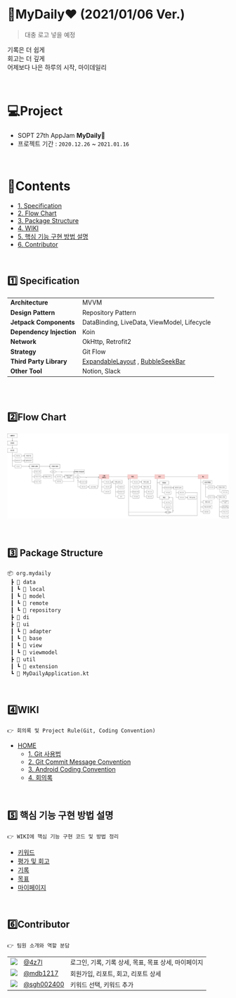 # ​:memo:​MyDaily:heart:​ (2021/01/06 Ver.)

> 대충 로고 넣을 예정

기록은 더 쉽게<br>
회고는 더 깊게<br>
어제보다 나은 하루의 시작, 마이데일리<br>


<br>

# :computer:​Project
- SOPT 27th AppJam **MyDaily​:seedling:​**
- 프로젝트 기간 : `2020.12.26` ~ `2021.01.16`


<br>

# :green_book:​Contents

* [1. Specification](#​:one:​-specification)
* [2. Flow Chart](#:two:​-flow-chart)
* [3. Package Structure](#:three:​-package-structure)
* [4. WIKI](#:four:​-wiki)
* [5. 핵심 기능 구현 방법 설명](#:five:​-핵심-기능-구현-방법-설명)
* [6. Contributor](#:six:​-contributor)



<br>

## ​:one:​ Specification

<table class="tg">
<tbody>
  <tr>
    <td><b>Architecture</b></td>
    <td>MVVM</td>
  </tr>
<tr>
    <td><b>Design Pattern</b></td>
<td>Repository Pattern</td>
</tr>
<tr>
    <td><b>Jetpack Components</b></td>
<td>DataBinding, LiveData, ViewModel, Lifecycle</td>
</tr>
<tr>
    <td><b>Dependency Injection</b></td>
<td>Koin</td>
</tr>
<tr>
    <td><b>Network</b></td>
<td>OkHttp, Retrofit2</td>
</tr>
<tr>
    <td><b>Strategy</b></td>
<td>Git Flow</td>
</tr>

<tr>
    <td><b>Third Party Library</b></td>
<td><a href="https://github.com/skydoves/ExpandableLayout">ExpandableLayout</a>
, <a href="https://github.com/woxingxiao/BubbleSeekBar">BubbleSeekBar</a></td>
</tr>
<tr>
    <td><b>Other Tool</b></td>
<td>Notion, Slack</td>
</tr>
</tbody>
</table>

<br>

<br>

## :two:​ Flow Chart

![img](/wiki/image/210104_flowchart.svg)



<br>

## :three:​ Package Structure

```
📦 org.mydaily
 ┣ 📂 data
 ┃ ┗ 📂 local
 ┃ ┗ 📂 model
 ┃ ┗ 📂 remote
 ┃ ┗ 📂 repository
 ┣ 📂 di
 ┣ 📂 ui
 ┃ ┗ 📂 adapter
 ┃ ┗ 📂 base
 ┃ ┗ 📂 view
 ┃ ┗ 📂 viewmodel
 ┣ 📂 util
 ┃ ┗ 📂 extension
 ┗ 📜 MyDailyApplication.kt
```



<br>

## :four:​ WIKI

```
👉 회의록 및 Project Rule(Git, Coding Convention)
```
- [HOME](https://github.com/TeamMyDaily/MyDaily_Android/wiki)
  - [1. Git 사용법](/TeamMyDaily/MyDaily_Android/wiki/1.-Git-사용법)
  - [2. Git Commit Message Convention](/TeamMyDaily/MyDaily_Android/wiki/2.-Git-Commit-Message-Convention)
  - [3. Android Coding Convention](/TeamMyDaily/MyDaily_Android/wiki/3.-Android-Coding-Convention)
  - [4. 회의록](/TeamMyDaily/MyDaily_Android/wiki/4.-회의록)




<br>

## :five:​ 핵심 기능 구현 방법 설명

```
👉 WIKI에 핵심 기능 구현 코드 및 방법 정리
```

- [키워드](https://github.com/TeamMyDaily/MyDaily_Android/wiki/5.1.-%ED%82%A4%EC%9B%8C%EB%93%9C)
- [평가 및 회고](https://github.com/TeamMyDaily/MyDaily_Android/wiki/5.2.-%ED%8F%89%EA%B0%80-%EB%B0%8F-%ED%9A%8C%EA%B3%A0)
- [기록](https://github.com/TeamMyDaily/MyDaily_Android/wiki/5.3.-%EA%B8%B0%EB%A1%9D)
- [목표](https://github.com/TeamMyDaily/MyDaily_Android/wiki/5.4.-%EB%AA%A9%ED%91%9C)
- [마이페이지](https://github.com/TeamMyDaily/MyDaily_Android/wiki/5.5.-%EB%A7%88%EC%9D%B4%ED%8E%98%EC%9D%B4%EC%A7%80)




<br>

## :six:​ Contributor

```
👉 팀원 소개와 역할 분담
```

<table class="tg">
<tbody>
    <tr>
        <td><img src="https://avatars2.githubusercontent.com/u/45537782?s=460&u=cd7933246795bbd5c14c5a6d69372f084e5761ee&v=4" width="100px"/>
</td>
        <td><a href="https://github.com/4z7l">@4z7l</a></td>
        <td>로그인, 기록, 기록 상세, 목표, 목표 상세, 마이페이지</td>
    </tr>
    <tr>
      <td><img src="https://avatars1.githubusercontent.com/u/70698151?s=460&u=8a26000faa6a3dbbf44379c6685e029a904368e5&v=4" width="100px"/>
</td>
        <td><a href="https://github.com/mdb1217">@mdb1217</a></td>
        <td>회원가입, 리포트, 회고, 리포트 상세</td>
    </tr>
    <tr>
      <td><img src="https://avatars0.githubusercontent.com/u/62228195?s=460&u=0db0c848c4347b49176824d285f37ef04d17401a&v=4" width="100px"/></td>
        <td><a href="https://github.com/sgh002400">@sgh002400</a></td>
        <td>키워드 선택, 키워드 추가</td>
    </tr>
</tbody>
</table>

